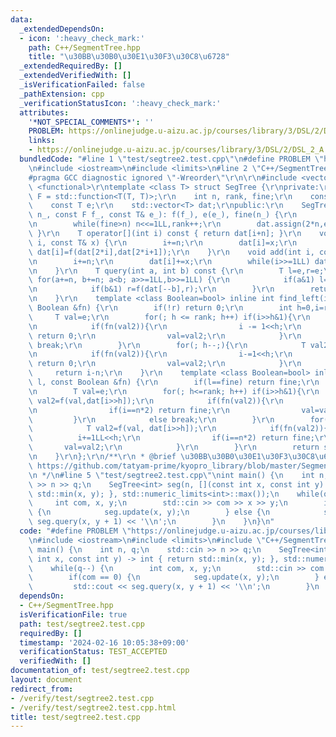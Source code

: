 ```yaml
---
data:
  _extendedDependsOn:
  - icon: ':heavy_check_mark:'
    path: C++/SegmentTree.hpp
    title: "\u30BB\u30B0\u30E1\u30F3\u30C8\u6728"
  _extendedRequiredBy: []
  _extendedVerifiedWith: []
  _isVerificationFailed: false
  _pathExtension: cpp
  _verificationStatusIcon: ':heavy_check_mark:'
  attributes:
    '*NOT_SPECIAL_COMMENTS*': ''
    PROBLEM: https://onlinejudge.u-aizu.ac.jp/courses/library/3/DSL/2/DSL_2_A
    links:
    - https://onlinejudge.u-aizu.ac.jp/courses/library/3/DSL/2/DSL_2_A
  bundledCode: "#line 1 \"test/segtree2.test.cpp\"\n#define PROBLEM \"https://onlinejudge.u-aizu.ac.jp/courses/library/3/DSL/2/DSL_2_A\"\
    \n#include <iostream>\n#include <limits>\n#line 2 \"C++/SegmentTree.hpp\"\n\r\n\
    #pragma GCC diagnostic ignored \"-Wreorder\"\r\n\r\n#include <vector>\r\n#include\
    \ <functional>\r\ntemplate <class T> struct SegTree {\r\nprivate:\r\n    using\
    \ F = std::function<T(T, T)>;\r\n    int n, rank, fine;\r\n    const F f;\r\n\
    \    const T e;\r\n    std::vector<T> dat;\r\npublic:\r\n    SegTree(const int\
    \ n_, const F f_, const T& e_): f(f_), e(e_), fine(n_) {\r\n        n=1,rank=0;\r\
    \n        while(fine>n) n<<=1LL,rank++;\r\n        dat.assign(2*n,e_);\r\n   \
    \ }\r\n    T operator[](int i) const { return dat[i+n]; }\r\n    void update(int\
    \ i, const T& x) {\r\n        i+=n;\r\n        dat[i]=x;\r\n        while(i>>=1LL)\
    \ dat[i]=f(dat[2*i],dat[2*i+1]);\r\n    }\r\n    void add(int i, const T& x) {\r\
    \n        i+=n;\r\n        dat[i]+=x;\r\n        while(i>>=1LL) dat[i]=f(dat[2*i],dat[2*i+1]);\r\
    \n    }\r\n    T query(int a, int b) const {\r\n        T l=e,r=e;\r\n       \
    \ for(a+=n, b+=n; a<b; a>>=1LL,b>>=1LL) {\r\n            if(a&1) l=f(l,dat[a++]);\r\
    \n            if(b&1) r=f(dat[--b],r);\r\n        }\r\n        return f(l,r);\r\
    \n    }\r\n    template <class Boolean=bool> inline int find_left(int r, const\
    \ Boolean &fn) {\r\n        if(!r) return 0;\r\n        int h=0,i=r+n;\r\n   \
    \     T val=e;\r\n        for(; h <= rank; h++) if(i>>h&1){\r\n            T val2=f(val,dat[i>>h^1]);\r\
    \n            if(fn(val2)){\r\n                i -= 1<<h;\r\n                if(i==n)\
    \ return 0;\r\n                val=val2;\r\n            }\r\n            else\
    \ break;\r\n        }\r\n        for(; h--;){\r\n            T val2 = f(val,dat[(i>>h)-1]);\r\
    \n            if(fn(val2)){\r\n                i-=1<<h;\r\n                if(i==n)\
    \ return 0;\r\n                val=val2;\r\n            }\r\n        }\r\n   \
    \     return i-n;\r\n    }\r\n    template <class Boolean=bool> inline int find_right(int\
    \ l, const Boolean &fn) {\r\n        if(l==fine) return fine;\r\n        int h=0,i=l+n;\r\
    \n        T val=e;\r\n        for(; h<=rank; h++) if(i>>h&1){\r\n            T\
    \ val2=f(val,dat[i>>h]);\r\n            if(fn(val2)){\r\n                i+=1LL<<h;\r\
    \n                if(i==n*2) return fine;\r\n                val=val2;\r\n   \
    \         }\r\n            else break;\r\n        }\r\n        for(; h--;){\r\n\
    \            T val2=f(val, dat[i>>h]);\r\n            if(fn(val2)){\r\n      \
    \          i+=1LL<<h;\r\n                if(i==n*2) return fine;\r\n         \
    \       val=val2;\r\n            }\r\n        }\r\n        return std::min(i-n,fine);\r\
    \n    }\r\n};\r\n/**\r\n * @brief \u30BB\u30B0\u30E1\u30F3\u30C8\u6728\r\n * @see\
    \ https://github.com/tatyam-prime/kyopro_library/blob/master/SegmentTree.cpp\r\
    \n */\n#line 5 \"test/segtree2.test.cpp\"\nint main() {\n    int n, q;\n    std::cin\
    \ >> n >> q;\n    SegTree<int> seg(n, [](const int x, const int y) -> int { return\
    \ std::min(x, y); }, std::numeric_limits<int>::max());\n    while(q--) {\n   \
    \     int com, x, y;\n        std::cin >> com >> x >> y;\n        if(com == 0)\
    \ {\n            seg.update(x, y);\n        } else {\n            std::cout <<\
    \ seg.query(x, y + 1) << '\\n';\n        }\n    }\n}\n"
  code: "#define PROBLEM \"https://onlinejudge.u-aizu.ac.jp/courses/library/3/DSL/2/DSL_2_A\"\
    \n#include <iostream>\n#include <limits>\n#include \"C++/SegmentTree.hpp\"\nint\
    \ main() {\n    int n, q;\n    std::cin >> n >> q;\n    SegTree<int> seg(n, [](const\
    \ int x, const int y) -> int { return std::min(x, y); }, std::numeric_limits<int>::max());\n\
    \    while(q--) {\n        int com, x, y;\n        std::cin >> com >> x >> y;\n\
    \        if(com == 0) {\n            seg.update(x, y);\n        } else {\n   \
    \         std::cout << seg.query(x, y + 1) << '\\n';\n        }\n    }\n}"
  dependsOn:
  - C++/SegmentTree.hpp
  isVerificationFile: true
  path: test/segtree2.test.cpp
  requiredBy: []
  timestamp: '2024-02-16 10:05:38+09:00'
  verificationStatus: TEST_ACCEPTED
  verifiedWith: []
documentation_of: test/segtree2.test.cpp
layout: document
redirect_from:
- /verify/test/segtree2.test.cpp
- /verify/test/segtree2.test.cpp.html
title: test/segtree2.test.cpp
---
```

